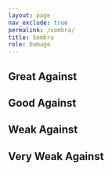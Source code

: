 ```yaml
---
layout: page
nav_exclude: true
permalink: /sombra/
title: Sombra
role: Damage
---
```

## Great Against

## Good Against

## Weak Against

## Very Weak Against